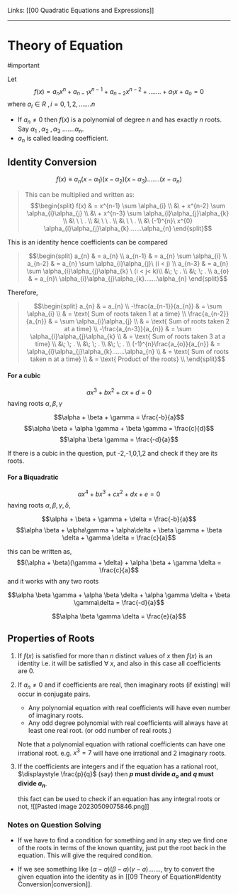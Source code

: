 Links: [[00 Quadratic Equations and Expressions]]

___
# Theory of Equation
#important 

Let
$$f(x) = a_{n}x^{n} + a_{n-1}x^{n-1} + a_{n-2}x^{n-2} +.......+a_{1}x + a_{o} = 0$$
where $a_{i} \in R\ , i = 0,1,2, ....... n$ 


- If $a_{n} \neq 0$ then $f(x)$ is a polynomial of degree $n$ and has exactly $n$ roots. Say $\alpha_{1}\ ,\alpha_{2}\ ,\alpha_{3}\ .......\alpha_{n}.$
- $a_{n}$ is called leading coefficient. 

## Identity Conversion

$$f(x) \equiv a_{n}(x - \alpha_{1})(x - \alpha_{2})(x - \alpha_{3}).......(x - \alpha_{n})$$

> This can be multiplied and written as:
> $$\begin{split}
> f(x) & = x^{n-1} \sum \alpha_{i} \\
> &\ + x^{n-2} \sum \alpha_{i}\alpha_{j} \\
> &\ + x^{n-3} \sum \alpha_{i}\alpha_{j}\alpha_{k} \\
> &\ \ \ . \\
> &\ \ \ . \\
> &\ \ \ . \\
> &\ (-1)^{n}\ x^{0} \alpha_{i}\alpha_{j}\alpha_{k}.......\alpha_{n}
> \end{split}$$

This is an identity hence coefficients can be compared 
> $$\begin{split}
> a_{n} & = a_{n} \\
> a_{n-1} & = a_{n} \sum \alpha_{i} \\
> a_{n-2} & = a_{n} \sum \alpha_{i}\alpha_{j}\ (i < j) \\
> a_{n-3} & = a_{n} \sum \alpha_{i}\alpha_{j}\alpha_{k} 
\ (i < j< k)\\
> &\; \; . \\
> &\; \; . \\
> a_{o} & = a_{n}\ \alpha_{i}\alpha_{j}\alpha_{k}.......\alpha_{n}
> \end{split}$$
	
Therefore, 
> $$\begin{split}
> a_{n} & = a_{n} \\
> -\frac{a_{n-1}}{a_{n}} & = \sum \alpha_{i} \\
& = \text{ Sum of roots taken 1 at a time} \\
> \frac{a_{n-2}}{a_{n}} & = \sum \alpha_{i}\alpha_{j} \\
& = \text{ Sum of roots taken 2 at a time} \\
> -\frac{a_{n-3}}{a_{n}} & = \sum \alpha_{i}\alpha_{j}\alpha_{k} \\
& = \text{ Sum of roots taken 3 at a time} \\
> &\; \; . \\
> &\; \; . \\
> &\; \; . \\
> (-1)^{n}\frac{a_{o}}{a_{n}} & = \alpha_{i}\alpha_{j}\alpha_{k}.......\alpha_{n} \\
& = \text{ Sum of roots taken n at a time} \\
& = \text{ Product of the roots} \\
> \end{split}$$

#### For a cubic
$$ax^{3} + bx^{2} + cx + d = 0$$
having roots $\alpha,\beta,\gamma$

$$\alpha + \beta + \gamma = \frac{-b}{a}$$
$$\alpha \beta + \alpha \gamma + \beta \gamma = \frac{c}{d}$$
$$\alpha \beta \gamma = \frac{-d}{a}$$

If there is a cubic in the question, put -2,-1,0,1,2 and check if they are its roots. 

#### For a Biquadratic
$$ax^{4} + bx^{3} + cx^{2} + dx + e = 0$$
having roots $\alpha, \beta, \gamma, \delta$,

$$\alpha + \beta + \gamma + \delta = \frac{-b}{a}$$
$$\alpha \beta + \alpha\gamma + \alpha\delta + \beta \gamma + \beta \delta + \gamma \delta = \frac{c}{a}$$

this can be written as,
$$(\alpha + \beta)(\gamma + \delta) + \alpha \beta + \gamma \delta = \frac{c}{a}$$
and it works with any two roots

$$\alpha \beta \gamma + \alpha \beta \delta + \alpha \gamma \delta + \beta \gamma\delta = \frac{-d}{a}$$

$$\alpha \beta \gamma \delta = \frac{e}{a}$$


## Properties of Roots
1. If $f(x)$ is satisfied for more than $n$ distinct values of $x$ then $f(x)$ is an identity i.e. it will be satisfied $\forall\ x$, and also in this case all coefficients are 0. 

2. If $a_{n} \neq 0$ and if coefficients are real, then imaginary roots (if existing) will occur in conjugate pairs. 
   - Any polynomial equation with real coefficients will have even number of imaginary roots. 
   - Any odd degree polynomial with real coefficients will always have at least one real root. (or odd number of real roots.)

	Note that a polynomial equation with rational coefficients can have one irrational root. 
	e.g. $x^{3} = 7$ will have one irrational and 2 imaginary roots. 


3. If the coefficients are integers and if the equation has a rational root, $\displaystyle \frac{p}{q}$ (say) then **$p$ must divide $a_{o}$ and $q$ must divide $a_{n}$**. 
   
   this fact can be used to check if an equation has any integral roots or not,
   ![[Pasted image 20230509075846.png]]
   
### Notes on Question Solving
- If we have to find a condition for something and in any step we find one of the roots in terms of the known quantity, just put the root back in the equation. This will give the required condition. 

- If we see something like $(\alpha - a)(\beta - a)(\gamma - a).......$, try to convert the given equation into the identity as in [[09 Theory of Equation#Identity Conversion|conversion]].









